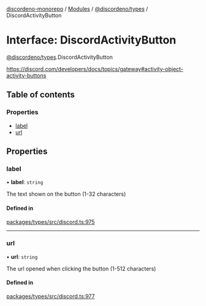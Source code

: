 [discordeno-monorepo](../README.md) / [Modules](../modules.md) / [@discordeno/types](../modules/discordeno_types.md) / DiscordActivityButton

# Interface: DiscordActivityButton

[@discordeno/types](../modules/discordeno_types.md).DiscordActivityButton

https://discord.com/developers/docs/topics/gateway#activity-object-activity-buttons

## Table of contents

### Properties

- [label](discordeno_types.DiscordActivityButton.md#label)
- [url](discordeno_types.DiscordActivityButton.md#url)

## Properties

### label

• **label**: `string`

The text shown on the button (1-32 characters)

#### Defined in

[packages/types/src/discord.ts:975](https://github.com/deepsarda/discordeno/blob/c6dc30bb/packages/types/src/discord.ts#L975)

---

### url

• **url**: `string`

The url opened when clicking the button (1-512 characters)

#### Defined in

[packages/types/src/discord.ts:977](https://github.com/deepsarda/discordeno/blob/c6dc30bb/packages/types/src/discord.ts#L977)
